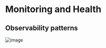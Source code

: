 # Monitoring and Health

## Observability patterns

![image](https://user-images.githubusercontent.com/1209204/188357441-3f537d4b-090e-48ae-9879-442d27685cd4.png)
